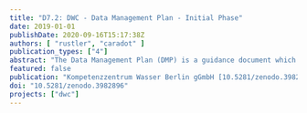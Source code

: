 ```yaml
---
title: "D7.2: DWC - Data Management Plan - Initial Phase"
date: 2019-01-01
publishDate: 2020-09-16T15:17:38Z
authors: [ "rustler", "caradot" ]
publication_types: ["4"]
abstract: "The Data Management Plan (DMP) is a guidance document which introduces a series of clear rules and procedures to improve data management during the project and foster the reuse of publications and data in open access. ; Version submitted to EU (v0.1.0)"
featured: false
publication: "Kompetenzzentrum Wasser Berlin gGmbH [10.5281/zenodo.3982896](https://doi.org/10.5281/zenodo.3982896)"
doi: "10.5281/zenodo.3982896"
projects: ["dwc"]
---
```



